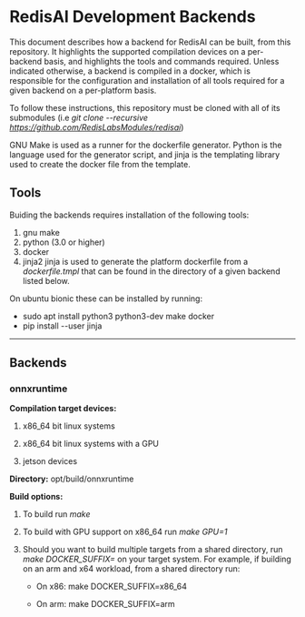 # RedisAI Development Backends

This document describes how a backend for RedisAI can be built, from this repository. It highlights the supported compilation devices on a per-backend basis, and highlights the tools and commands required.  Unless indicated otherwise, a backend is compiled in a docker, which is responsible for the configuration and installation of all tools required for a given backend on a per-platform basis.

To follow these instructions, this repository must be cloned with all of its submodules (i.e *git clone --recursive https://github.com/RedisLabsModules/redisai*)

GNU Make is used as a runner for the dockerfile generator. Python is the language used for the generator script, and jinja is the templating library used to create the docker file from the template.

## Tools

Buiding the backends requires installation of the following tools:

1. gnu make
1. python (3.0 or higher)
1. docker
1. jinja2  jinja is used to generate the platform dockerfile from a *dockerfile.tmpl* that can be found in the directory of a given backend listed below.

On ubuntu bionic these can be installed by running:

* sudo apt install python3 python3-dev make docker
* pip install --user jinja

-------

## Backends

### onnxruntime

**Compilation target devices:**

1. x86\_64 bit linux systems

1. x86\_64 bit linux systems with a GPU

1. jetson devices

**Directory:** opt/build/onnxruntime

**Build options:**

1. To build run *make*

1. To build with GPU support on x86\_64 run *make GPU=1*

1. Should you want to build multiple targets from a shared directory, run *make DOCKER_SUFFIX=<yoursuffix>* on your target system. For example, if building on an arm and x64 workload, from a shared directory run:
    * On x86: make DOCKER\_SUFFIX=x86\_64

    * On arm: make DOCKER\_SUFFIX=arm
